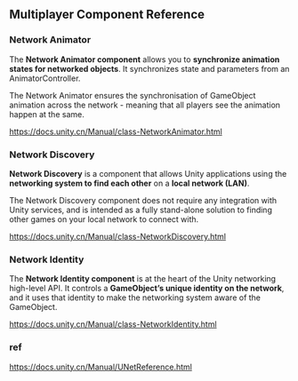 ## Multiplayer Component Reference

### Network Animator
The **Network Animator component** allows you to **synchronize animation states for networked objects**.
It synchronizes state and parameters from an AnimatorController.

The Network Animator ensures the synchronisation of GameObject animation across the network - meaning that all players see the animation happen at the same.

https://docs.unity.cn/Manual/class-NetworkAnimator.html

### Network Discovery
**Network Discovery** is a component that allows Unity applications using the **networking system to find each other** on a **local network (LAN)**.

The Network Discovery component does not require any integration with Unity services, and is intended as a fully stand-alone solution to finding other games on your local network to connect with.

https://docs.unity.cn/Manual/class-NetworkDiscovery.html


### Network Identity
The **Network Identity component** is at the heart of the Unity networking high-level API. It controls a **GameObject’s unique identity on the network**, and it uses that identity to make the networking system aware of the GameObject.

https://docs.unity.cn/Manual/class-NetworkIdentity.html



### ref
https://docs.unity.cn/Manual/UNetReference.html
